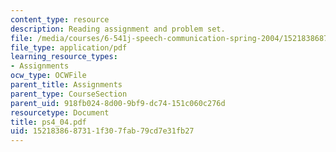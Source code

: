 ```yaml
---
content_type: resource
description: Reading assignment and problem set.
file: /media/courses/6-541j-speech-communication-spring-2004/1521838687311f307fab79cd7e31fb27_ps4_04.pdf
file_type: application/pdf
learning_resource_types:
- Assignments
ocw_type: OCWFile
parent_title: Assignments
parent_type: CourseSection
parent_uid: 918fb024-8d00-9bf9-dc74-151c060c276d
resourcetype: Document
title: ps4_04.pdf
uid: 15218386-8731-1f30-7fab-79cd7e31fb27
---
```

